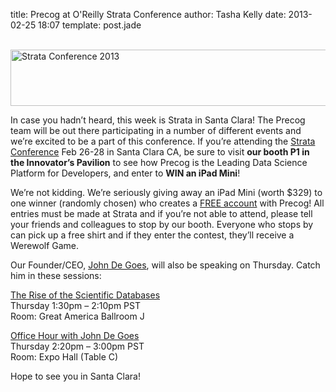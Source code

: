 title: Precog at O'Reilly Strata Conference
author: Tasha Kelly
date: 2013-02-25 18:07
template: post.jade

<p><a href="http://strataconf.com/strata2013/?cmp=ba-strata-stsc13-exhibitor-banner-728-90"><br />
<img alt="Strata Conference 2013" src="http://cdn.oreillystatic.com/conferences/strata/2013/exhibiting/728x90.gif" width="728" height="90" border="0" /><br />
</a></p>
<p>In case you hadn&#8217;t heard, this week is Strata in Santa Clara! The Precog team will be out there participating in a number of different events and we&#8217;re excited to be a part of this conference. If you&#8217;re attending the <a href="http://strataconf.com/strata2013/">Strata Conference</a> Feb 26-28 in Santa Clara CA, be sure to visit <strong>our booth P1 in the Innovator&#8217;s Pavilion</strong> to see how Precog is the Leading Data Science Platform for Developers, and enter to <strong>WIN an iPad Mini</strong>!</p>
<p>We&#8217;re not kidding. We&#8217;re seriously giving away an iPad Mini (worth $329) to one winner (randomly chosen) who creates a <a href="http://www.precog.com/registration">FREE account</a> with Precog! All entries must be made at Strata and if you&#8217;re not able to attend, please tell your friends and colleagues to stop by our booth. Everyone who stops by can pick up a free shirt and if they enter the contest, they&#8217;ll receive a Werewolf Game.</p>
<p>Our Founder/CEO, <a href="http://strataconf.com/strata2013/public/schedule/speaker/147577">John De Goes</a>, will also be speaking on Thursday. Catch him in these sessions:</p>
<p><a href="http://strataconf.com/strata2013/public/schedule/detail/27341">The Rise of the Scientific Databases</a><br />
Thursday  1:30pm &#8211;  2:10pm PST<br />
Room: Great America Ballroom J</p>
<p><a href="http://strataconf.com/strata2013/public/schedule/detail/28769">Office Hour with John De Goes<strong><br />
</strong></a>Thursday  2:20pm &#8211;  3:00pm PST<br />
Room: Expo Hall (Table C)</p>
<p>Hope to see you in Santa Clara!</p>